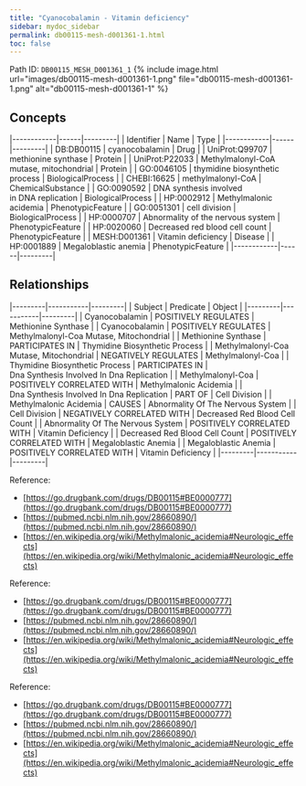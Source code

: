 ```yaml
---
title: "Cyanocobalamin - Vitamin deficiency"
sidebar: mydoc_sidebar
permalink: db00115-mesh-d001361-1.html
toc: false 
---
```



Path ID: `DB00115_MESH_D001361_1`
{% include image.html url="images/db00115-mesh-d001361-1.png" file="db00115-mesh-d001361-1.png" alt="db00115-mesh-d001361-1" %}

## Concepts

|------------|------|---------|
| Identifier | Name | Type    |
|------------|------|---------|
| DB:DB00115 | cyanocobalamin | Drug |
| UniProt:Q99707 | methionine synthase | Protein |
| UniProt:P22033 | Methylmalonyl-CoA mutase, mitochondrial | Protein |
| GO:0046105 | thymidine biosynthetic process | BiologicalProcess |
| CHEBI:16625 | methylmalonyl-CoA | ChemicalSubstance |
| GO:0090592 | DNA synthesis involved in DNA replication | BiologicalProcess |
| HP:0002912 | Methylmalonic acidemia | PhenotypicFeature |
| GO:0051301 | cell division | BiologicalProcess |
| HP:0000707 | Abnormality of the nervous system | PhenotypicFeature |
| HP:0020060 | Decreased red blood cell count | PhenotypicFeature |
| MESH:D001361 | Vitamin deficiency | Disease |
| HP:0001889 | Megaloblastic anemia | PhenotypicFeature |
|------------|------|---------|

## Relationships

|---------|-----------|---------|
| Subject | Predicate | Object  |
|---------|-----------|---------|
| Cyanocobalamin | POSITIVELY REGULATES | Methionine Synthase |
| Cyanocobalamin | POSITIVELY REGULATES | Methylmalonyl-Coa Mutase, Mitochondrial |
| Methionine Synthase | PARTICIPATES IN | Thymidine Biosynthetic Process |
| Methylmalonyl-Coa Mutase, Mitochondrial | NEGATIVELY REGULATES | Methylmalonyl-Coa |
| Thymidine Biosynthetic Process | PARTICIPATES IN | Dna Synthesis Involved In Dna Replication |
| Methylmalonyl-Coa | POSITIVELY CORRELATED WITH | Methylmalonic Acidemia |
| Dna Synthesis Involved In Dna Replication | PART OF | Cell Division |
| Methylmalonic Acidemia | CAUSES | Abnormality Of The Nervous System |
| Cell Division | NEGATIVELY CORRELATED WITH | Decreased Red Blood Cell Count |
| Abnormality Of The Nervous System | POSITIVELY CORRELATED WITH | Vitamin Deficiency |
| Decreased Red Blood Cell Count | POSITIVELY CORRELATED WITH | Megaloblastic Anemia |
| Megaloblastic Anemia | POSITIVELY CORRELATED WITH | Vitamin Deficiency |
|---------|-----------|---------|

Reference: 
  - [https://go.drugbank.com/drugs/DB00115#BE0000777](https://go.drugbank.com/drugs/DB00115#BE0000777)
  - [https://pubmed.ncbi.nlm.nih.gov/28660890/](https://pubmed.ncbi.nlm.nih.gov/28660890/)
  - [https://en.wikipedia.org/wiki/Methylmalonic_acidemia#Neurologic_effects](https://en.wikipedia.org/wiki/Methylmalonic_acidemia#Neurologic_effects)

Reference: 
  - [https://go.drugbank.com/drugs/DB00115#BE0000777](https://go.drugbank.com/drugs/DB00115#BE0000777)
  - [https://pubmed.ncbi.nlm.nih.gov/28660890/](https://pubmed.ncbi.nlm.nih.gov/28660890/)
  - [https://en.wikipedia.org/wiki/Methylmalonic_acidemia#Neurologic_effects](https://en.wikipedia.org/wiki/Methylmalonic_acidemia#Neurologic_effects)

Reference: 
  - [https://go.drugbank.com/drugs/DB00115#BE0000777](https://go.drugbank.com/drugs/DB00115#BE0000777)
  - [https://pubmed.ncbi.nlm.nih.gov/28660890/](https://pubmed.ncbi.nlm.nih.gov/28660890/)
  - [https://en.wikipedia.org/wiki/Methylmalonic_acidemia#Neurologic_effects](https://en.wikipedia.org/wiki/Methylmalonic_acidemia#Neurologic_effects)
